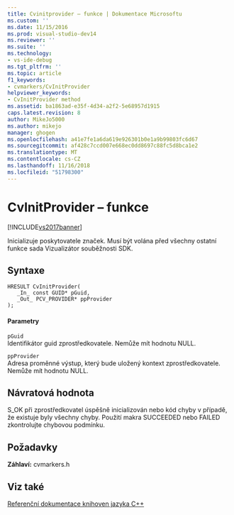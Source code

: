 ```yaml
---
title: Cvinitprovider – funkce | Dokumentace Microsoftu
ms.custom: ''
ms.date: 11/15/2016
ms.prod: visual-studio-dev14
ms.reviewer: ''
ms.suite: ''
ms.technology:
- vs-ide-debug
ms.tgt_pltfrm: ''
ms.topic: article
f1_keywords:
- cvmarkers/CvInitProvider
helpviewer_keywords:
- CvInitProvider method
ms.assetid: ba1863ad-e35f-4d34-a2f2-5e68957d1915
caps.latest.revision: 8
author: MikeJo5000
ms.author: mikejo
manager: ghogen
ms.openlocfilehash: a41e7fe1a6da619e926301b0e1a9b99803fc6d67
ms.sourcegitcommit: af428c7ccd007e668ec0dd8697c88fc5d8bca1e2
ms.translationtype: MT
ms.contentlocale: cs-CZ
ms.lasthandoff: 11/16/2018
ms.locfileid: "51798300"
---
```

# <a name="cvinitprovider-function"></a>CvInitProvider – funkce
[!INCLUDE[vs2017banner](../includes/vs2017banner.md)]

Inicializuje poskytovatele značek. Musí být volána před všechny ostatní funkce sada Vizualizátor souběžnosti SDK.  
  
## <a name="syntax"></a>Syntaxe  
  
```  
HRESULT CvInitProvider(  
   _In_ const GUID* pGuid,  
   _Out_ PCV_PROVIDER* ppProvider  
);  
```  
  
#### <a name="parameters"></a>Parametry  
 `pGuid`  
 Identifikátor guid zprostředkovatele. Nemůže mít hodnotu NULL.  
  
 `ppProvider`  
 Adresa proměnné výstup, který bude uložený kontext zprostředkovatele. Nemůže mít hodnotu NULL.  
  
## <a name="return-value"></a>Návratová hodnota  
 S_OK při zprostředkovatel úspěšně inicializován nebo kód chyby v případě, že existuje byly všechny chyby. Použití makra SUCCEEDED nebo FAILED zkontrolujte chybovou podmínku.  
  
## <a name="requirements"></a>Požadavky  
 **Záhlaví:** cvmarkers.h  
  
## <a name="see-also"></a>Viz také  
 [Referenční dokumentace knihoven jazyka C++](../profiling/cpp-library-reference.md)



